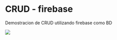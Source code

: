 # CRUD - firebase

Demostracion de CRUD utilizando firebase como BD

![](https://github.com/Bry4n4rias/crud-firebase-A/blob/master/img-read/crud-firebase.JPG)
